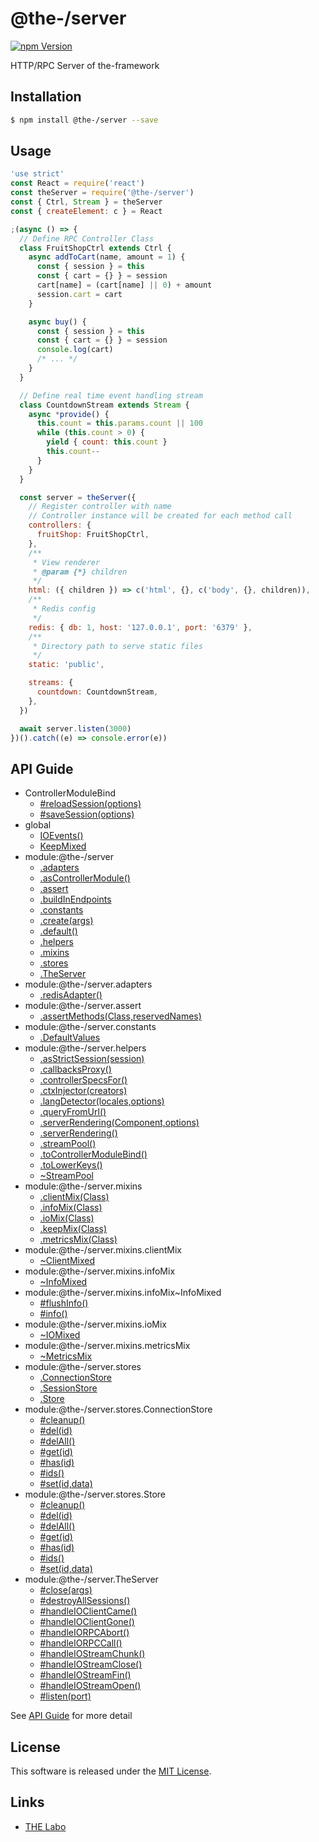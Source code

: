 @the-/server
==========

<!---
This file is generated by @the-/templates. Do not update manually.
--->

<!-- Badge Start -->
<a name="badges"></a>

[![npm Version][bd_npm_shield_url]][bd_npm_url]

[bd_repo_url]: https://github.com/the-labo/the
[bd_npm_url]: http://www.npmjs.org/package/@the-/server
[bd_npm_shield_url]: http://img.shields.io/npm/v/@the-/server.svg?style=flat

<!-- Badge End -->


<!-- Description Start -->
<a name="description"></a>

HTTP/RPC Server of the-framework

<!-- Description End -->


<!-- Overview Start -->
<a name="overview"></a>




<!-- Overview End -->


<!-- Sections Start -->
<a name="sections"></a>

<!-- Section from "doc/readme/01.Installation.md.hbs" Start -->

<a name="section-doc-readme-01-installation-md"></a>

Installation
-----

```bash
$ npm install @the-/server --save
```


<!-- Section from "doc/readme/01.Installation.md.hbs" End -->

<!-- Section from "doc/readme/02.Usage.md.hbs" Start -->

<a name="section-doc-readme-02-usage-md"></a>

Usage
---------

```javascript
'use strict'
const React = require('react')
const theServer = require('@the-/server')
const { Ctrl, Stream } = theServer
const { createElement: c } = React

;(async () => {
  // Define RPC Controller Class
  class FruitShopCtrl extends Ctrl {
    async addToCart(name, amount = 1) {
      const { session } = this
      const { cart = {} } = session
      cart[name] = (cart[name] || 0) + amount
      session.cart = cart
    }

    async buy() {
      const { session } = this
      const { cart = {} } = session
      console.log(cart)
      /* ... */
    }
  }

  // Define real time event handling stream
  class CountdownStream extends Stream {
    async *provide() {
      this.count = this.params.count || 100
      while (this.count > 0) {
        yield { count: this.count }
        this.count--
      }
    }
  }

  const server = theServer({
    // Register controller with name
    // Controller instance will be created for each method call
    controllers: {
      fruitShop: FruitShopCtrl,
    },
    /**
     * View renderer
     * @param {*} children
     */
    html: ({ children }) => c('html', {}, c('body', {}, children)),
    /**
     * Redis config
     */
    redis: { db: 1, host: '127.0.0.1', port: '6379' },
    /**
     * Directory path to serve static files
     */
    static: 'public',

    streams: {
      countdown: CountdownStream,
    },
  })

  await server.listen(3000)
})().catch((e) => console.error(e))

```


<!-- Section from "doc/readme/02.Usage.md.hbs" End -->


<!-- Sections Start -->

<a name="api"></a>

## API Guide


- ControllerModuleBind
  - [#reloadSession(options)](./doc/api/api.md#ControllerModuleBind#reloadSession)
  - [#saveSession(options)](./doc/api/api.md#ControllerModuleBind#saveSession)
- global
  - [IOEvents()](./doc/api/api.md#IOEvents)
  - [KeepMixed](./doc/api/api.md#KeepMixed)
- module:@the-/server
  - [.adapters](./doc/api/api.md#module_@the-/server.adapters)
  - [.asControllerModule()](./doc/api/api.md#module_@the-/server.asControllerModule)
  - [.assert](./doc/api/api.md#module_@the-/server.assert)
  - [.buildInEndpoints](./doc/api/api.md#module_@the-/server.buildInEndpoints)
  - [.constants](./doc/api/api.md#module_@the-/server.constants)
  - [.create(args)](./doc/api/api.md#module_@the-/server.create)
  - [.default()](./doc/api/api.md#module_@the-/server.default)
  - [.helpers](./doc/api/api.md#module_@the-/server.helpers)
  - [.mixins](./doc/api/api.md#module_@the-/server.mixins)
  - [.stores](./doc/api/api.md#module_@the-/server.stores)
  - [.TheServer](./doc/api/api.md#module_@the-/server.TheServer)
- module:@the-/server.adapters
  - [.redisAdapter()](./doc/api/api.md#module_@the-/server.adapters.redisAdapter)
- module:@the-/server.assert
  - [.assertMethods(Class,reservedNames)](./doc/api/api.md#module_@the-/server.assert.assertMethods)
- module:@the-/server.constants
  - [.DefaultValues](./doc/api/api.md#module_@the-/server.constants.DefaultValues)
- module:@the-/server.helpers
  - [.asStrictSession(session)](./doc/api/api.md#module_@the-/server.helpers.asStrictSession)
  - [.callbacksProxy()](./doc/api/api.md#module_@the-/server.helpers.callbacksProxy)
  - [.controllerSpecsFor()](./doc/api/api.md#module_@the-/server.helpers.controllerSpecsFor)
  - [.ctxInjector(creators)](./doc/api/api.md#module_@the-/server.helpers.ctxInjector)
  - [.langDetector(locales,options)](./doc/api/api.md#module_@the-/server.helpers.langDetector)
  - [.queryFromUrl()](./doc/api/api.md#module_@the-/server.helpers.queryFromUrl)
  - [.serverRendering(Component,options)](./doc/api/api.md#module_@the-/server.helpers.serverRendering)
  - [.serverRendering()](./doc/api/api.md#module_@the-/server.helpers.serverRendering)
  - [.streamPool()](./doc/api/api.md#module_@the-/server.helpers.streamPool)
  - [.toControllerModuleBind()](./doc/api/api.md#module_@the-/server.helpers.toControllerModuleBind)
  - [.toLowerKeys()](./doc/api/api.md#module_@the-/server.helpers.toLowerKeys)
  - [~StreamPool](./doc/api/api.md#module_@the-/server.helpers~StreamPool)
- module:@the-/server.mixins
  - [.clientMix(Class)](./doc/api/api.md#module_@the-/server.mixins.clientMix)
  - [.infoMix(Class)](./doc/api/api.md#module_@the-/server.mixins.infoMix)
  - [.ioMix(Class)](./doc/api/api.md#module_@the-/server.mixins.ioMix)
  - [.keepMix(Class)](./doc/api/api.md#module_@the-/server.mixins.keepMix)
  - [.metricsMix(Class)](./doc/api/api.md#module_@the-/server.mixins.metricsMix)
- module:@the-/server.mixins.clientMix
  - [~ClientMixed](./doc/api/api.md#module_@the-/server.mixins.clientMix~ClientMixed)
- module:@the-/server.mixins.infoMix
  - [~InfoMixed](./doc/api/api.md#module_@the-/server.mixins.infoMix~InfoMixed)
- module:@the-/server.mixins.infoMix~InfoMixed
  - [#flushInfo()](./doc/api/api.md#module_@the-/server.mixins.infoMix~InfoMixed#flushInfo)
  - [#info()](./doc/api/api.md#module_@the-/server.mixins.infoMix~InfoMixed#info)
- module:@the-/server.mixins.ioMix
  - [~IOMixed](./doc/api/api.md#module_@the-/server.mixins.ioMix~IOMixed)
- module:@the-/server.mixins.metricsMix
  - [~MetricsMix](./doc/api/api.md#module_@the-/server.mixins.metricsMix~MetricsMix)
- module:@the-/server.stores
  - [.ConnectionStore](./doc/api/api.md#module_@the-/server.stores.ConnectionStore)
  - [.SessionStore](./doc/api/api.md#module_@the-/server.stores.SessionStore)
  - [.Store](./doc/api/api.md#module_@the-/server.stores.Store)
- module:@the-/server.stores.ConnectionStore
  - [#cleanup()](./doc/api/api.md#module_@the-/server.stores.ConnectionStore#cleanup)
  - [#del(id)](./doc/api/api.md#module_@the-/server.stores.ConnectionStore#del)
  - [#delAll()](./doc/api/api.md#module_@the-/server.stores.ConnectionStore#delAll)
  - [#get(id)](./doc/api/api.md#module_@the-/server.stores.ConnectionStore#get)
  - [#has(id)](./doc/api/api.md#module_@the-/server.stores.ConnectionStore#has)
  - [#ids()](./doc/api/api.md#module_@the-/server.stores.ConnectionStore#ids)
  - [#set(id,data)](./doc/api/api.md#module_@the-/server.stores.ConnectionStore#set)
- module:@the-/server.stores.Store
  - [#cleanup()](./doc/api/api.md#module_@the-/server.stores.Store#cleanup)
  - [#del(id)](./doc/api/api.md#module_@the-/server.stores.Store#del)
  - [#delAll()](./doc/api/api.md#module_@the-/server.stores.Store#delAll)
  - [#get(id)](./doc/api/api.md#module_@the-/server.stores.Store#get)
  - [#has(id)](./doc/api/api.md#module_@the-/server.stores.Store#has)
  - [#ids()](./doc/api/api.md#module_@the-/server.stores.Store#ids)
  - [#set(id,data)](./doc/api/api.md#module_@the-/server.stores.Store#set)
- module:@the-/server.TheServer
  - [#close(args)](./doc/api/api.md#module_@the-/server.TheServer#close)
  - [#destroyAllSessions()](./doc/api/api.md#module_@the-/server.TheServer#destroyAllSessions)
  - [#handleIOClientCame()](./doc/api/api.md#module_@the-/server.TheServer#handleIOClientCame)
  - [#handleIOClientGone()](./doc/api/api.md#module_@the-/server.TheServer#handleIOClientGone)
  - [#handleIORPCAbort()](./doc/api/api.md#module_@the-/server.TheServer#handleIORPCAbort)
  - [#handleIORPCCall()](./doc/api/api.md#module_@the-/server.TheServer#handleIORPCCall)
  - [#handleIOStreamChunk()](./doc/api/api.md#module_@the-/server.TheServer#handleIOStreamChunk)
  - [#handleIOStreamClose()](./doc/api/api.md#module_@the-/server.TheServer#handleIOStreamClose)
  - [#handleIOStreamFin()](./doc/api/api.md#module_@the-/server.TheServer#handleIOStreamFin)
  - [#handleIOStreamOpen()](./doc/api/api.md#module_@the-/server.TheServer#handleIOStreamOpen)
  - [#listen(port)](./doc/api/api.md#module_@the-/server.TheServer#listen)

See [API Guide](./doc/api/api.md) for more detail


<!-- LICENSE Start -->
<a name="license"></a>

License
-------
This software is released under the [MIT License](https://github.com/the-labo/the/blob/master/LICENSE).

<!-- LICENSE End -->


<!-- Links Start -->
<a name="links"></a>

Links
------

+ [THE Labo][the_labo_url]

[the_labo_url]: https://github.com/the-labo

<!-- Links End -->
